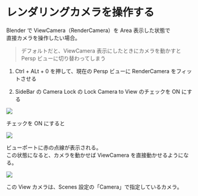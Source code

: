 # レンダリングカメラを操作する

Blender で ViewCamera（RenderCamera）を Area 表示した状態で  
直接カメラを操作したい場合。

> デフォルトだと、ViewCamera 表示にしたときにカメラを動かすと  
> Persp ビューに切り替わってしまう

1. Ctrl + ALt + 0 を押して、現在の Persp ビューに RenderCamera をフィットさせる

2. SideBar の Camera Lock の Lock Camera to View のチェックを ON にする

![](https://gyazo.com/e5f285cf73252d5a1ce08cb04ac4d413.png)

チェックを ON にすると

![](https://gyazo.com/335458a3091bf0d63e3482468cd0a520.png)

ビューポートに赤の点線が表示される。  
この状態になると、カメラを動かせば ViewCamera を直接動かせるようになる。

![](https://gyazo.com/ad9a560c4376886c40a1717e3ed46c39.png)

この View カメラは、Scenes 設定の「Camera」で指定しているカメラ。
